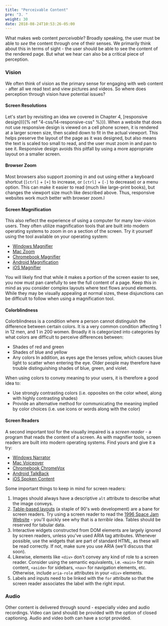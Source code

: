 ```yaml
---
title: "Perceivable Content"
pre: "3. "
weight: 30
date: 2018-08-24T10:53:26-05:00
---
```


What makes web content _perceivable_? Broadly speaking, the user must be able to _see_ the content through one of their senses. We primarily think about this in terms of sight - the user should be able to see the content of the rendered page. But what we hear can also be a critical piece of perception.

### Vision

We often think of vision as the primary sense for engaging with web content - after all we read text and view pictures and videos. So where does perception through vision have potential issues?

#### Screen Resolutions

Let's start by revisiting an idea we covered in Chapter 4, [responsive design]({{% ref "4-css/14-responsive-css" %}}).  When a website that does not use responsive design is viewed on a cell phone screen, it is rendered at a larger screen size, then scaled down to fit in the actual viewport. This helps preserve the layout of the page as it was designed, but also means the text is scaled too small to read, and the user must zoom in and pan to see it. Responsive design avoids this pitfall by using a more appropriate layout on a smaller screen.

#### Browser Zoom

Most browsers also support zooming in and out using either a keyboard shortcut (`[ctrl]` + `[+]` to increase, or `[ctrl]` + `[-]` to decrease) or a menu option.  This can make it easier to read (much like large-print books), but changes the viewport size much like described above.  Thus, responsive websites work much better with browser zoom.l

#### Screen Magnification

This also reflect the experience of using a computer for many low-vision users. They often utilize magnification tools that are built into modern operating systems to zoom in on a section of the screen. Try it yourself using the tool available on your operating system:

* [Windows Magnifier](https://support.microsoft.com/en-us/windows/use-magnifier-to-make-things-on-the-screen-easier-to-see-414948ba-8b1c-d3bd-8615-0e5e32204198)
* [Mac Zoom](https://support.apple.com/en-us/HT210978)
* [Chromebook Magnifier](https://support.google.com/accessibility/answer/6320705?hl=en-GB)
* [Android Magnification](https://support.google.com/accessibility/android/answer/6006949?hl=en)
* [iOS Magnifier](https://support.apple.com/guide/iphone/magnify-nearby-objects-iphe867dc99c/ios)

You will likely find that while it makes a portion of the screen easier to see, you now must pan carefully to see the full content of a page.  Keep this in mind as you consider complex layouts where text flows around elements.  While they may be visually appealing at normal sizes, these disjunctions can be difficult to follow when using a magnification tool.

#### Colorblindness

Colorblindness is a condition where a person cannot distinguish the difference between certain colors.  It is a very common condition affecting 1 in 12 men, and 1 in 200 women.  Broadly it is categorized into categories by what colors are difficult to perceive differences between:
* Shades of red and green 
* Shades of blue and yellow
* Any colors
In addition, as eyes age the lenses yellow, which causes blue light to scatter when entering the eye.  Older people may therefore have trouble distinguishing shades of blue, green, and violet.

When using colors to convey meaning to your users, it is therefore a good idea to:
* Use strongly contrasting colors (i.e. opposites on the color wheel, along with highly contrasting shades)
* Provide an alternative method for communicating the meaning implied by color choices (i.e. use icons or words along with the color)

#### Screen Readers

A second important tool for the visually impaired is a _screen reader_ - a program that reads the content of a screen.  As with magnifier tools, screen readers are built into modern operating systems. Find yours and give it a try:

* [Windows Narrator](https://support.microsoft.com/en-us/windows/chapter-1-introducing-narrator-7fe8fd72-541f-4536-7658-bfc37ddaf9c6#WindowsVersion=Windows_10)
* [Mac Voiceover](https://www.apple.com/voiceover/info/guide/_1121.html)
* [Chromebook ChromeVox](https://support.google.com/chromebook/answer/7031755?hl=en)
* [Android TalkBack](https://support.google.com/chromebook/answer/7031755?hl=en)
* [iOS Spoken Content](https://support.apple.com/guide/iphone/spoken-content-iph96b214f0/ios)

Some important things to keep in mind for screen readers: 
1. Images should always have a descriptive `alt` attribute to describe what the image conveys.
2. [Table-based layouts](https://thehistoryoftheweb.com/tables-layout-absurd/) (a staple of 90's web development) are a bane for screen readers.  Try using a screen reader to read the [1996 Space Jam Website](https://www.spacejam.com/1996/) - you'll quickly see why that is a _terrible_ idea.  Tables should be reserved for tabular data. 
3. Interactive widgets constructed from DOM elements are largely ignored by screen readers, unless you've used ARIA tag attributes.  Whenever possible, use the widgets that are part of standard HTML, as these will be read correctly. If not, make sure you use ARIA (we'll discuss that soon).
4. Likewise, elements like `<div>` don't convey any kind of role to a screen reader.  Consider using the semantic equivalents, i.e. `<main>` for main content, `<aside>` for sidebars, `<nav>` for navigation elements, etc.  Otherwise, include `aria-role` attributes in your `<div>` elements.
5. Labels and inputs need to be linked with the `for` attribute so that the screen reader associates the label with the right input.

### Audio 

Other content is delivered through sound - especially video and audio recordings.  Video can (and should) be provided with the option of closed captioning.  Audio and video both can have a script provided.
